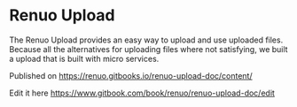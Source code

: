# Renuo Upload

The Renuo Upload provides an easy way to upload and use uploaded files. Because all the alternatives for uploading files where not satisfying, we built a upload that is built with micro services.

Published on https://renuo.gitbooks.io/renuo-upload-doc/content/

Edit it here https://www.gitbook.com/book/renuo/renuo-upload-doc/edit

